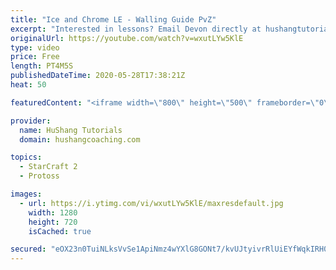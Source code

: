 ```yaml
---
title: "Ice and Chrome LE - Walling Guide PvZ"
excerpt: "Interested in lessons? Email Devon directly at hushangtutorials@outlook.com ------------------------------------------------------------------------------------------------------- Want to support HuShang Tutorials directly? Patreon is a website where you can contribute a monthly donation that will help"
originalUrl: https://youtube.com/watch?v=wxutLYw5KlE
type: video
price: Free
length: PT4M5S
publishedDateTime: 2020-05-28T17:38:21Z
heat: 50

featuredContent: "<iframe width=\"800\" height=\"500\" frameborder=\"0\" src=\"https://www.youtube.com/embed/wxutLYw5KlE\" allow=\"accelerometer; autoplay; encrypted-media; gyroscope; picture-in-picture\" allowfullscreen></iframe>"

provider:
  name: HuShang Tutorials
  domain: hushangcoaching.com

topics:
  - StarCraft 2
  - Protoss

images:
  - url: https://i.ytimg.com/vi/wxutLYw5KlE/maxresdefault.jpg
    width: 1280
    height: 720
    isCached: true

secured: "eOX23n0TuiNLksVvSe1ApiNmz4wYXlG8GONt7/kvUJtyivrRlUiEYfWqkIRH0+8lF34uw6zM5aA+UBT2YucMIys4jGP4dly80p7AHKNPMwXbQZOkbcrYlO0hAYR1gxDDbV5QGNya12BDLlUjFNqB0YU1+bHtmGy1r5ZH/dBrS900I/CcqWL4Hoq11jMUa295A4IYWu4q60Rgh2jDzVe5Kzd0FAy5hwx+Tyo5q1+7eX5ObX1UryRqlliyuvSj4HYajkIz09AQK3mUgxusg+8JLsLrfS9rnk1GQAfhtnASUSgkw23KwJ9/byuo20PS87jwBVhTdyfEvzN863U3An19Sr3fNO3TNb4WDci9wETG67LEZ4Vbw6U5k7ft500GW3SO0yhYtyYfJ/yhbYolRbGbgs0CPWGIaoJ5c6SrcSoWOTU=;x38kR+Z8Mte69MO5mI+mXQ=="
---
```


